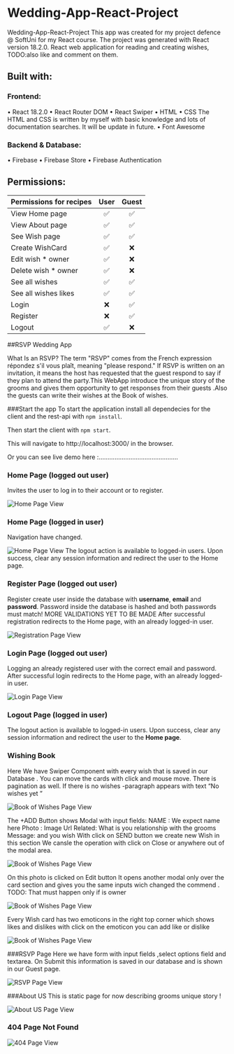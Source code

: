 # Wedding-App-React-Project


Wedding-App-React-Project
This app was created for my project defence @ SoftUni for my React course.
The project was generated with React version 18.2.0.
React web application for reading and creating wishes, TODO:also like and comment on them.

## Built with:

### Frontend:

•	React 18.2.0
•	React Router DOM
•	React Swiper
•	HTML
•	CSS
The HTML and CSS is written by myself with basic knowledge and lots of documentation searches. It will be update in future.
•	Font Awesome


### Backend & Database:

•	Firebase
•	Firebase Store
•	Firebase Authentication

## Permissions:

| **Permissions for recipes**    | User | Guest | 
| :--------------------------    | :---: | :---:|
| View Home page                 | ✅   | ✅   |
| View About page                | ✅   | ✅   |
| See Wish page                  | ✅   | ✅   |
| Create WishCard                | ✅   | ❌   |
| Edit wish   * owner            | ✅   | ❌   |
| Delete wish   * owner          | ✅   | ❌   |
| See all wishes                 | ✅   | ✅   |
| See all wishes  likes          | ✅   | ✅   |
| Login                          | ❌   | ✅   |
| Register                       | ❌   | ✅   |
| Logout                         | ✅   | ❌   |

##RSVP Wedding App

What Is an RSVP?
The term "RSVP" comes from the French expression répondez s'il vous plaît, meaning "please respond." If RSVP is written on an invitation, it means the host has requested that the guest respond to say if they plan to attend the party.This WebApp introduce the unique story of the grooms and gives them opportunity to get responses from their guests .Also the guests can write their wishes at the Book of wishes.

###Start the app
To start the application install all dependecies for the client and the rest-api with 
`npm install`.

Then start the client with
`npm start`.

This will navigate to http://localhost:3000/ in the browser.

Or you can see live demo here :………………………………………

### Home Page (logged out user)

Invites the user to log in to their account or to register. 

![Home Page View](https://github.com/DannyDoneva96/Project-My-Wedding/blob/main/photos/logout.jpg)

### Home Page (logged in user)

Navigation have changed.

![Home Page View](https://github.com/DannyDoneva96/Project-My-Wedding/blob/main/photos/login.jpg)
The logout action is available to logged-in users. Upon success, clear any session information and redirect the user to the Home page.

### Register Page (logged out user)

Register create user inside the database with **username**, **email** and **password**. Password inside the database is hashed and both passwords must match!
MORE VALIDATIONS YET TO BE MADE
After successful registration redirects to the Home page, with an already logged-in user.

![Registration Page View](https://github.com/DannyDoneva96/Project-My-Wedding/blob/main/photos/reg.jpg)

### Login Page (logged out user)

Logging an already registered user with the correct email and password.
After successful login redirects to the Home page, with an already logged-in user.

![Login Page View](https://github.com/DannyDoneva96/Project-My-Wedding/blob/main/photos/%D0%BB%D0%BE%D0%B3%D0%B8%D0%BD%D0%BF%D0%B0%D0%B3%D0%B5.jpg)

### Logout Page (logged in user)

The logout action is available to logged-in users. Upon success, clear any session information and redirect the user to the **Home page**.


### Wishing Book 

Here We have Swiper Component with every wish that is saved in our Database .
You can move the cards with click and mouse move.
There is pagination as well.
If there is no wishes -paragraph appears with text “No wishes yet ”

![Book of Wishes Page View](https://github.com/DannyDoneva96/Project-My-Wedding/blob/main/photos/comments.jpg)

The +ADD Button shows Modal with input fields:
NAME : We expect name here
Photo : Image Url
Related: What is you relationship with the grooms 
Message: and you wish 
With click on SEND button we create new Wish in this section 
We cansle the operation with click on Close or anywhere out of the modal area.

![Book of Wishes Page View](https://github.com/DannyDoneva96/Project-My-Wedding/blob/main/photos/addComments.jpg)

On this photo is clicked on Edit button 
It opens another modal only over the card section and gives you the same inputs wich changed the commend .
TODO: That must happen only if is owner 

![Book of Wishes Page View](https://github.com/DannyDoneva96/Project-My-Wedding/blob/main/photos/edit%20comment.jpg)

Every Wish card has two emoticons in the right top corner which shows likes and dislikes
with  click on the emoticon you can add like or dislike 

![Book of Wishes Page View](https://github.com/DannyDoneva96/Project-My-Wedding/blob/main/photos/Untitled.png)

###RSVP Page
Here we have form with input fields ,select options field and textarea.
On Submit this information is saved in our database and is shown in our Guest page.

![ RSVP Page View](https://github.com/DannyDoneva96/Project-My-Wedding/blob/main/photos/rsvp.jpg)

###About US
This is static page for now describing grooms unique story !

![About US Page View](https://github.com/DannyDoneva96/Project-My-Wedding/blob/main/photos/aboutus.jpg)

### 404 Page Not Found

![404 Page View](https://github.com/DannyDoneva96/Project-My-Wedding/blob/main/photos/404.jpg)



